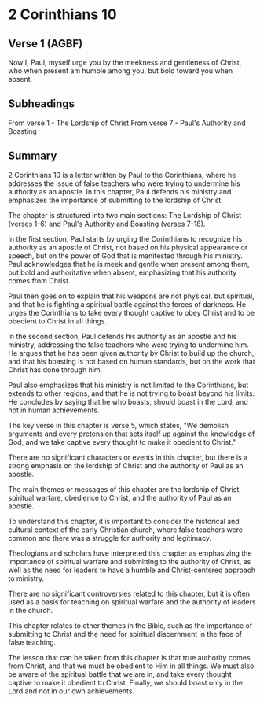 # 2 Corinthians 10

## Verse 1 (AGBF)

Now I, Paul, myself urge you by the meekness and gentleness of Christ, who when present am humble among you, but bold toward you when absent.

## Subheadings

From verse 1 - The Lordship of Christ
From verse 7 - Paul's Authority and Boasting

## Summary

2 Corinthians 10 is a letter written by Paul to the Corinthians, where he addresses the issue of false teachers who were trying to undermine his authority as an apostle. In this chapter, Paul defends his ministry and emphasizes the importance of submitting to the lordship of Christ.

The chapter is structured into two main sections: The Lordship of Christ (verses 1-6) and Paul's Authority and Boasting (verses 7-18).

In the first section, Paul starts by urging the Corinthians to recognize his authority as an apostle of Christ, not based on his physical appearance or speech, but on the power of God that is manifested through his ministry. Paul acknowledges that he is meek and gentle when present among them, but bold and authoritative when absent, emphasizing that his authority comes from Christ.

Paul then goes on to explain that his weapons are not physical, but spiritual, and that he is fighting a spiritual battle against the forces of darkness. He urges the Corinthians to take every thought captive to obey Christ and to be obedient to Christ in all things.

In the second section, Paul defends his authority as an apostle and his ministry, addressing the false teachers who were trying to undermine him. He argues that he has been given authority by Christ to build up the church, and that his boasting is not based on human standards, but on the work that Christ has done through him.

Paul also emphasizes that his ministry is not limited to the Corinthians, but extends to other regions, and that he is not trying to boast beyond his limits. He concludes by saying that he who boasts, should boast in the Lord, and not in human achievements.

The key verse in this chapter is verse 5, which states, "We demolish arguments and every pretension that sets itself up against the knowledge of God, and we take captive every thought to make it obedient to Christ."

There are no significant characters or events in this chapter, but there is a strong emphasis on the lordship of Christ and the authority of Paul as an apostle.

The main themes or messages of this chapter are the lordship of Christ, spiritual warfare, obedience to Christ, and the authority of Paul as an apostle.

To understand this chapter, it is important to consider the historical and cultural context of the early Christian church, where false teachers were common and there was a struggle for authority and legitimacy.

Theologians and scholars have interpreted this chapter as emphasizing the importance of spiritual warfare and submitting to the authority of Christ, as well as the need for leaders to have a humble and Christ-centered approach to ministry.

There are no significant controversies related to this chapter, but it is often used as a basis for teaching on spiritual warfare and the authority of leaders in the church.

This chapter relates to other themes in the Bible, such as the importance of submitting to Christ and the need for spiritual discernment in the face of false teaching.

The lesson that can be taken from this chapter is that true authority comes from Christ, and that we must be obedient to Him in all things. We must also be aware of the spiritual battle that we are in, and take every thought captive to make it obedient to Christ. Finally, we should boast only in the Lord and not in our own achievements.